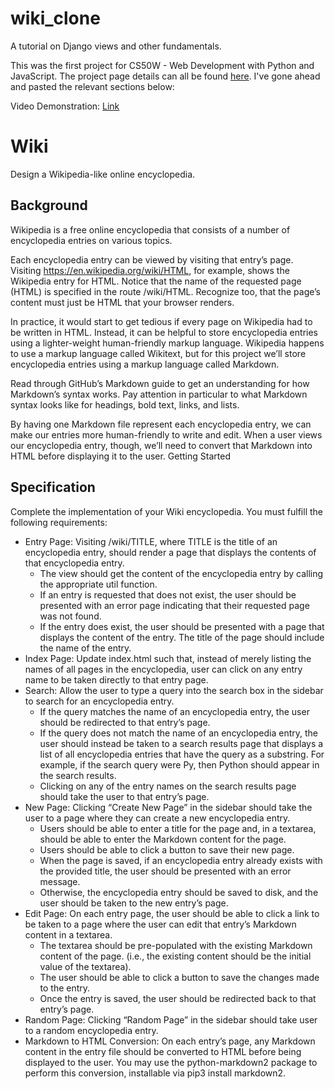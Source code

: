 # wiki_clone
A tutorial on Django views and other fundamentals. 

This was the first project for CS50W - Web Development with Python and JavaScript. The project page details can all be found [here](https://cs50.harvard.edu/web/2020/projects/1/wiki/).
I've gone ahead and pasted the relevant sections below:

Video Demonstration: [Link](https://www.youtube.com/watch?v=xAyQiJ9D-yY&feature=youtu.be)

<h1>Wiki</h1>

Design a Wikipedia-like online encyclopedia.

## Background

Wikipedia is a free online encyclopedia that consists of a number of encyclopedia entries on various topics.

Each encyclopedia entry can be viewed by visiting that entry’s page. Visiting https://en.wikipedia.org/wiki/HTML, for example, shows the Wikipedia entry for HTML. Notice that the name of the requested page (HTML) is specified in the route /wiki/HTML. Recognize too, that the page’s content must just be HTML that your browser renders.

In practice, it would start to get tedious if every page on Wikipedia had to be written in HTML. Instead, it can be helpful to store encyclopedia entries using a lighter-weight human-friendly markup language. Wikipedia happens to use a markup language called Wikitext, but for this project we’ll store encyclopedia entries using a markup language called Markdown.

Read through GitHub’s Markdown guide to get an understanding for how Markdown’s syntax works. Pay attention in particular to what Markdown syntax looks like for headings, bold text, links, and lists.

By having one Markdown file represent each encyclopedia entry, we can make our entries more human-friendly to write and edit. When a user views our encyclopedia entry, though, we’ll need to convert that Markdown into HTML before displaying it to the user.
Getting Started


<h2>Specification</h2>
Complete the implementation of your Wiki encyclopedia. You must fulfill the following requirements:

   - Entry Page: Visiting /wiki/TITLE, where TITLE is the title of an encyclopedia entry, should render a page that displays the contents of that encyclopedia entry.
        - The view should get the content of the encyclopedia entry by calling the appropriate util function.
        - If an entry is requested that does not exist, the user should be presented with an error page indicating that their requested page was not found.
        - If the entry does exist, the user should be presented with a page that displays the content of the entry. The title of the page should include the name of the entry.
   - Index Page: Update index.html such that, instead of merely listing the names of all pages in the encyclopedia, user can click on any entry name to be taken directly to that entry page.
   -  Search: Allow the user to type a query into the search box in the sidebar to search for an encyclopedia entry.
        - If the query matches the name of an encyclopedia entry, the user should be redirected to that entry’s page.
        - If the query does not match the name of an encyclopedia entry, the user should instead be taken to a search results page that displays a list of all encyclopedia entries that have the query as a substring. For example, if the search query were Py, then Python should appear in the search results.
        - Clicking on any of the entry names on the search results page should take the user to that entry’s page.
   - New Page: Clicking “Create New Page” in the sidebar should take the user to a page where they can create a new encyclopedia entry.
        - Users should be able to enter a title for the page and, in a textarea, should be able to enter the Markdown content for the page.
        - Users should be able to click a button to save their new page.
        - When the page is saved, if an encyclopedia entry already exists with the provided title, the user should be presented with an error message.
        - Otherwise, the encyclopedia entry should be saved to disk, and the user should be taken to the new entry’s page.
   - Edit Page: On each entry page, the user should be able to click a link to be taken to a page where the user can edit that entry’s Markdown content in a textarea.
        - The textarea should be pre-populated with the existing Markdown content of the page. (i.e., the existing content should be the initial value of the textarea).
        - The user should be able to click a button to save the changes made to the entry.
        - Once the entry is saved, the user should be redirected back to that entry’s page.
   - Random Page: Clicking “Random Page” in the sidebar should take user to a random encyclopedia entry.
   - Markdown to HTML Conversion: On each entry’s page, any Markdown content in the entry file should be converted to HTML before being displayed to the user. You may use the python-markdown2 package to perform this conversion, installable via pip3 install markdown2.
   
